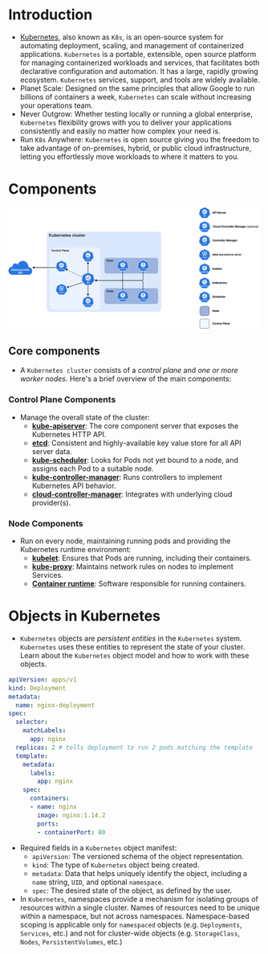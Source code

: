 # Introduction

- [Kubernetes](https://kubernetes.io/docs/concepts/overview/), also known as `K8s`, is an open-source system for automating deployment, scaling, and management of containerized applications. `Kubernetes` is a portable, extensible, open source platform for managing containerized workloads and services, that facilitates both declarative configuration and automation. It has a large, rapidly growing ecosystem. `Kubernetes` services, support, and tools are widely available.
- Planet Scale: Designed on the same principles that allow Google to run billions of containers a week, `Kubernetes` can scale without increasing your operations team.
- Never Outgrow: Whether testing locally or running a global enterprise, `Kubernetes` flexibility grows with you to deliver your applications consistently and easily no matter how complex your need is.
- Run `K8s` Anywhere: `Kubernetes` is open source giving you the freedom to take advantage of on-premises, hybrid, or public cloud infrastructure, letting you effortlessly move workloads to where it matters to you.

# Components

![k8s components](../../images/components-of-kubernetes.svg)

## Core components

- A `Kubernetes cluster` consists of a *control plane* and *one or more worker nodes*. Here's a brief overview of the main components:

### Control Plane Components

- Manage the overall state of the cluster:
  - [**kube-apiserver**](https://kubernetes.io/docs/concepts/architecture/#kube-apiserver): The core component server that exposes the Kubernetes HTTP API.
  - [**etcd**](https://kubernetes.io/docs/concepts/architecture/#etcd): Consistent and highly-available key value store for all API server data.
  - [**kube-scheduler**](https://kubernetes.io/docs/concepts/architecture/#kube-scheduler): Looks for Pods not yet bound to a node, and assigns each Pod to a suitable node.
  - [**kube-controller-manager**](https://kubernetes.io/docs/concepts/architecture/#kube-controller-manager): Runs controllers to implement Kubernetes API behavior.
  - [**cloud-controller-manager**](https://kubernetes.io/docs/concepts/architecture/#cloud-controller-manager): Integrates with underlying cloud provider(s).

### Node Components

- Run on every node, maintaining running pods and providing the Kubernetes runtime environment:
  - [**kubelet**](https://kubernetes.io/docs/concepts/architecture/#kubelet): Ensures that Pods are running, including their containers.
  - [**kube-proxy**](https://kubernetes.io/docs/concepts/architecture/#kube-proxy): Maintains network rules on nodes to implement Services.
  - [**Container runtime**](https://kubernetes.io/docs/concepts/architecture/#container-runtime): Software responsible for running containers.

# Objects in Kubernetes

- `Kubernetes` objects are *persistent entities* in the `Kubernetes` system. `Kubernetes` uses these entities to represent the state of your cluster. Learn about the `Kubernetes` object model and how to work with these objects.

```yaml
apiVersion: apps/v1
kind: Deployment
metadata:
  name: nginx-deployment
spec:
  selector:
    matchLabels:
      app: nginx
  replicas: 2 # tells deployment to run 2 pods matching the template
  template:
    metadata:
      labels:
        app: nginx
    spec:
      containers:
      - name: nginx
        image: nginx:1.14.2
        ports:
        - containerPort: 80
```

- Required fields in a `Kubernetes` object manifest:
  - `apiVersion`: The versioned schema of the object representation.
  - `kind`: The type of `Kubernetes` object being created.
  - `metadata`: Data that helps uniquely identify the object, including a `name` string, `UID`, and optional `namespace`.
  - `spec`: The desired state of the object, as defined by the user.
- In `Kubernetes`, namespaces provide a mechanism for isolating groups of resources within a single cluster. Names of resources need to be unique within a namespace, but not across namespaces. Namespace-based scoping is applicable only for `namespaced` objects (e.g. `Deployments`, `Services`, etc.) and not for cluster-wide objects (e.g. `StorageClass`, `Nodes`, `PersistentVolumes`, etc.)

